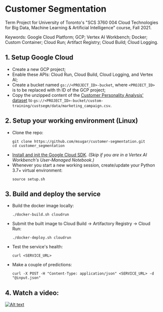 # Customer Segmentation
Term Project for University of Toronto's "SCS 3760 004 Cloud Technologies for Big Data, Machine Learning &amp; Artificial Intelligence" course, Fall 2021. 

Keywords: Google Cloud Platform; GCP; Vertex AI Workbench; Docker; Custom Container; Cloud Run; Artifact Registry; Cloud Build; Cloud Logging.

## 1. Setup Google Cloud
* Create a new GCP project;
* Enable these APIs: Cloud Run, Cloud Build, Cloud Logging, and Vertex AI;
* Create a bucket named `gs://<PROJECT_ID>-bucket`, where `<PROJECT_ID>` is to be replaced with th ID of the GCP project;
* Copy the unzipped content of the [Customer Personality Analysis' dataset](https://www.kaggle.com/imakash3011/customer-personality-analysis?marketing_campaign.csv) to `gs://<PROJECT_ID>-bucket/custom-training/custsegm/data/marketing_campaign.csv`.

## 2. Setup your working environment (Linux)
* Clone the repo:
  ```
  git clone https://github.com/msugar/customer-segmentation.git
  cd customer_segmentation
  ```
* [Install and init the Google Cloud SDK](https://cloud.google.com/sdk/docs/install). _(Skip if you are in a Vertex AI Workbench's User-Managed Notebook.)_ 
* Whenever you start a new working session, create/update your Python 3.7+ virtual environment:
  ```
  source setup.sh
  ```

## 3. Build and deploy the service
* Build the docker image locally:
  ```
  ./docker-build.sh cloudrun
  ```
* Submit the built image to Cloud Build -> Artifactory Registry -> Cloud Run:
  ```
  ./docker-deploy.sh cloudrun
  ```
* Test the service's health:
  ```
  curl <SERVICE_URL>
  ```
* Make a couple of predictions:
  ```
  curl -X POST -H "Content-Type: application/json" <SERVICE_URL> -d "@input.json"
  ```

## 4. Watch a video:
  [![Alt text](https://img.youtube.com/vi/vieoHqt7pxo/hqdefault.jpg)](https://youtu.be/piIXd4gfZE4)
